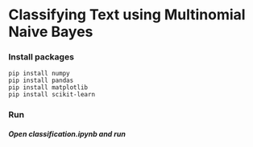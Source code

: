 # Classifying Text using Multinomial Naive Bayes


### Install packages
```
pip install numpy
pip install pandas
pip install matplotlib
pip install scikit-learn
```

### Run
##### Open *classification.ipynb* and run


